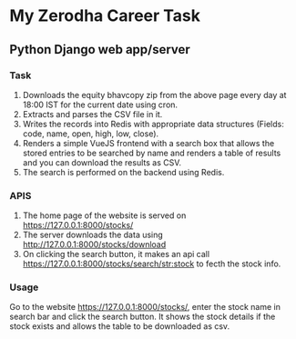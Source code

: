 # My Zerodha Career Task

## Python Django web app/server

### Task

1. Downloads the equity bhavcopy zip from the above page every day at 18:00 IST for the current date using cron.
1. Extracts and parses the CSV file in it.
1. Writes the records into Redis with appropriate data structures (Fields: code, name, open, high, low, close).
1. Renders a simple VueJS frontend with a search box that allows the stored entries to be searched by name and renders a table of results and you can download the results as CSV.
1. The search is performed on the backend using Redis.

### APIS
1. The home page of the website is served on https://127.0.0.1:8000/stocks/
1. The server downloads the data using http://127.0.0.1:8000/stocks/download
1. On clicking the search button, it makes an api call https://127.0.0.1:8000/stocks/search/<str:stock> to fecth the stock info.

### Usage
Go to the website https://127.0.0.1:8000/stocks/, enter the stock name in search bar and click the search button. It shows the stock details if the stock exists and allows the table to be downloaded as csv.
